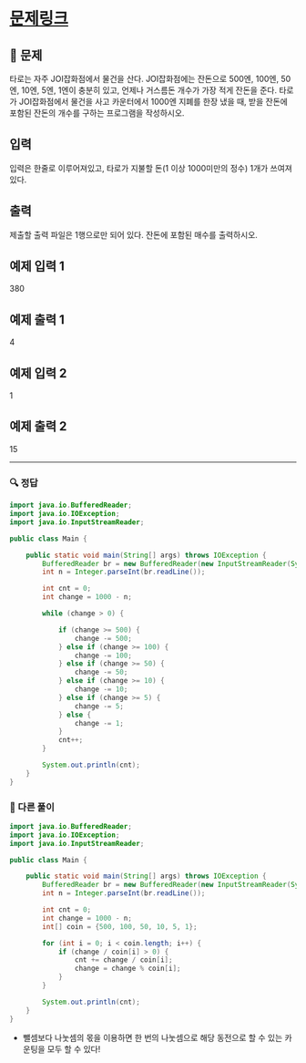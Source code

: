 # [문제링크](https://www.acmicpc.net/problem/5585)

## 📝 문제

타로는 자주 JOI잡화점에서 물건을 산다. JOI잡화점에는 잔돈으로 500엔, 100엔, 50엔, 10엔, 5엔, 1엔이 충분히 있고, 언제나 거스름돈 개수가 가장 적게 잔돈을 준다. 타로가 JOI잡화점에서 물건을 사고 카운터에서 1000엔 지폐를 한장 냈을 때, 받을 잔돈에 포함된 잔돈의 개수를 구하는 프로그램을 작성하시오.

## 입력

입력은 한줄로 이루어져있고, 타로가 지불할 돈(1 이상 1000미만의 정수) 1개가 쓰여져있다.

## 출력

제출할 출력 파일은 1행으로만 되어 있다. 잔돈에 포함된 매수를 출력하시오.

## 예제 입력 1 

380

## 예제 출력 1 

4

## 예제 입력 2

1

## 예제 출력 2 

15

---

### 🔍 정답

```java
import java.io.BufferedReader;
import java.io.IOException;
import java.io.InputStreamReader;

public class Main {

    public static void main(String[] args) throws IOException {
        BufferedReader br = new BufferedReader(new InputStreamReader(System.in));
        int n = Integer.parseInt(br.readLine());

        int cnt = 0;
        int change = 1000 - n;

        while (change > 0) {

            if (change >= 500) {
                change -= 500;
            } else if (change >= 100) {
                change -= 100;
            } else if (change >= 50) {
                change -= 50;
            } else if (change >= 10) {
                change -= 10;
            } else if (change >= 5) {
                change -= 5;
            } else {
                change -= 1;
            }
            cnt++;
        }

        System.out.println(cnt);
    }
}
```


### 🔎 다른 풀이

```java
import java.io.BufferedReader;
import java.io.IOException;
import java.io.InputStreamReader;

public class Main {

    public static void main(String[] args) throws IOException {
        BufferedReader br = new BufferedReader(new InputStreamReader(System.in));
        int n = Integer.parseInt(br.readLine());

        int cnt = 0;
        int change = 1000 - n;
        int[] coin = {500, 100, 50, 10, 5, 1};

        for (int i = 0; i < coin.length; i++) {
            if (change / coin[i] > 0) {
                cnt += change / coin[i];
                change = change % coin[i];
            }
        }

        System.out.println(cnt);
    }
}
```
- 뺄셈보다 나눗셈의 몫을 이용하면 한 번의 나눗셈으로 해당 동전으로 할 수 있는 카운팅을 모두 할 수 있다!